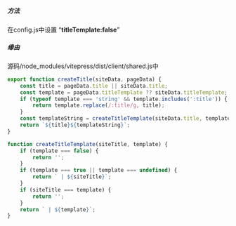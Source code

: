 ##### 方法
在config.js中设置 “**titleTemplate:false**”


##### 缘由
源码/node_modules/vitepress/dist/client/shared.js中
```JavaScript
export function createTitle(siteData, pageData) {
    const title = pageData.title || siteData.title;
    const template = pageData.titleTemplate ?? siteData.titleTemplate;
    if (typeof template === 'string' && template.includes(':title')) {
        return template.replace(/:title/g, title);
    }
    const templateString = createTitleTemplate(siteData.title, template);
    return `${title}${templateString}`;
}

function createTitleTemplate(siteTitle, template) {
    if (template === false) {
        return '';
    }
    if (template === true || template === undefined) {
        return ` | ${siteTitle}`;
    }
    if (siteTitle === template) {
        return '';
    }
    return ` | ${template}`;
}

```